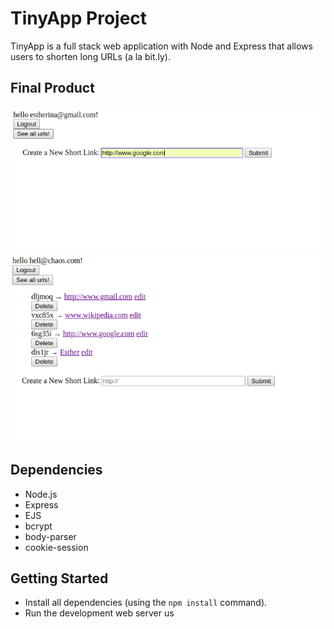 # TinyApp Project

TinyApp is a full stack web application with Node and Express that allows users to shorten long URLs (a la bit.ly).

## Final Product

!["screenshot of the Update page"](https://github.com/esplett/tiny-app/blob/master/docs/update-page.png?raw=true)
!["screenshot of the Urls page"](https://github.com/esplett/tiny-app/blob/master/docs/urls-page.png?raw=true
      )

## Dependencies

- Node.js
- Express
- EJS
- bcrypt
- body-parser
- cookie-session

## Getting Started
- Install all dependencies (using the `npm install` command).
- Run the development web server us